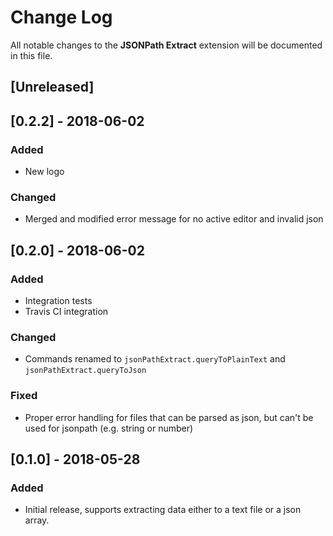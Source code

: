 # Change Log
All notable changes to the **JSONPath Extract** extension will be documented in this file.

## [Unreleased]

## [0.2.2] - 2018-06-02
### Added
- New logo

### Changed
- Merged and modified error message for no active editor and invalid json

## [0.2.0] - 2018-06-02
### Added
- Integration tests
- Travis CI integration

### Changed 
- Commands renamed to `jsonPathExtract.queryToPlainText` and `jsonPathExtract.queryToJson`

### Fixed
- Proper error handling for files that can be parsed as json, but can't be used for jsonpath (e.g. string or number)

## [0.1.0] - 2018-05-28
### Added
- Initial release, supports extracting data either to a text file or a json array.
